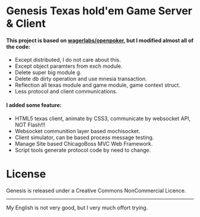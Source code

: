 # Genesis Texas hold'em Game Server & Client
#### This project is based on [wagerlabs/openpoker](https://github.com/wagerlabs/openpoker), but I modified almost all of the code:

- Except distributed, I do not care about this.
- Except object paramters from exch module.
- Delete super big module g.
- Delete db dirty operation and use mnesia transaction.
- Reflection all texas module and game module, game context struct.
- Less protocol and client communications.

#### I added some feature:

- HTML5 texas client, animate by CSS3, communicate by websocket API, NOT Flash!!!
- Websocket communition layer based mochisocket.
- Client simulator, can be based process message testing.
- Manage Site based ChicagoBoss MVC Web Framework.
- Script tools generate protocol code by need to change.

# License

Genesis is released under a Creative Commons NonCommercial Licence.

------------------------------------------

My English is not very good, but I very much offort trying.

